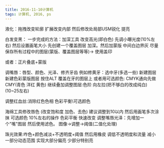 ```yaml
---
title: 2016-11-10计算机 
tags: 计算机, 2016, ps
---
```


液化：拖拽改变轮廓 扩展改变内部
然后修改处局部USM锐化 提亮

白发变黑：
一步完成的方法：加深工具
改变高光(即白色) 先调小曝光度(10%左右) 然后设置画笔大小
先创建一个覆盖图层 加深。然后加蒙版 中间白边界灰
尽量保存所有过程中的图层(蒙版、覆盖图层等等)-> 使用盖印

或者：正片叠底+蒙版

调嘴唇：唇型、颜色、光泽、修齐牙齿
例如修黄牙：选中牙(多选一些) 新建图层 新建色彩蒙版图层 按住ALT 覆盖在牙的图层上
或者用可选颜色: CMYK通向先做CMY(青色 洋红 黄色)
继续叠加调整图层:色阶 向左拉(把不够白的改成纯白) (10~25左右)

调整红血丝:消除红色色相 色彩平衡\可选颜色

海绵工具修改唇色 (改变饱和度 加色、去色)
建议调整到10以内 然后用画笔多次涂抹
可选颜色 10%左右的操作
色彩平衡 快速改变
调整嘴唇光泽：先增加一个"嘴"图层 然后使用滤色。
图像->调整->阈值(二值化处理)

珠光效果:咋色+颜色减淡+不透明度+阈值 然后用橡皮 调低不透明度和流量
减小一部分动态范围 实现大部分偏亮 少部分特别亮


